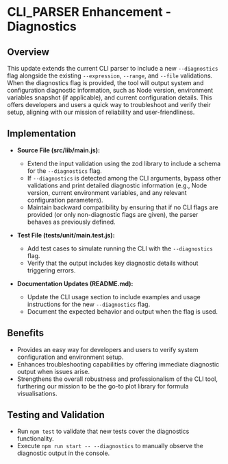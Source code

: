 # CLI_PARSER Enhancement - Diagnostics

## Overview
This update extends the current CLI parser to include a new `--diagnostics` flag alongside the existing `--expression`, `--range`, and `--file` validations. When the diagnostics flag is provided, the tool will output system and configuration diagnostic information, such as Node version, environment variables snapshot (if applicable), and current configuration details. This offers developers and users a quick way to troubleshoot and verify their setup, aligning with our mission of reliability and user-friendliness.

## Implementation
- **Source File (src/lib/main.js):**
  - Extend the input validation using the zod library to include a schema for the `--diagnostics` flag.
  - If `--diagnostics` is detected among the CLI arguments, bypass other validations and print detailed diagnostic information (e.g., Node version, current environment variables, and any relevant configuration parameters).
  - Maintain backward compatibility by ensuring that if no CLI flags are provided (or only non-diagnostic flags are given), the parser behaves as previously defined.

- **Test File (tests/unit/main.test.js):**
  - Add test cases to simulate running the CLI with the `--diagnostics` flag.
  - Verify that the output includes key diagnostic details without triggering errors.

- **Documentation Updates (README.md):**
  - Update the CLI usage section to include examples and usage instructions for the new `--diagnostics` flag.
  - Document the expected behavior and output when the flag is used.

## Benefits
- Provides an easy way for developers and users to verify system configuration and environment setup.
- Enhances troubleshooting capabilities by offering immediate diagnostic output when issues arise.
- Strengthens the overall robustness and professionalism of the CLI tool, furthering our mission to be the go-to plot library for formula visualisations.

## Testing and Validation
- Run `npm test` to validate that new tests cover the diagnostics functionality.
- Execute `npm run start -- --diagnostics` to manually observe the diagnostic output in the console.
